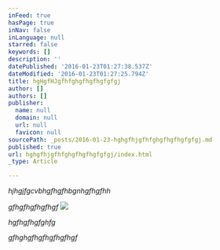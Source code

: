 ```yaml
---
inFeed: true
hasPage: true
inNav: false
inLanguage: null
starred: false
keywords: []
description: ''
datePublished: '2016-01-23T01:27:38.537Z'
dateModified: '2016-01-23T01:27:25.794Z'
title: hgHgfHJgfhfghgfhgfhgfgfgj
author: []
authors: []
publisher:
  name: null
  domain: null
  url: null
  favicon: null
sourcePath: _posts/2016-01-23-hghgfhjgfhfghgfhgfhgfgfgj.md
published: true
url: hghgfhjgfhfghgfhgfhgfgfgj/index.html
_type: Article

---
```

_hjhgjfgcvbhgfhgfhbgnhgfhgfhh_

_gfhgfhgfhgfhgf_
![](https://the-grid-user-content.s3-us-west-2.amazonaws.com/3689665a-9575-4700-a814-d9654b78becd.gif)

_hgfhgfhgfghfg_

_gfhghgfhgfhgfhgfhgf_